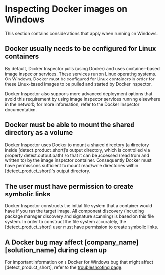 # Inspecting Docker images on Windows

This section contains considerations that apply when running on Windows.

## Docker usually needs to be configured for Linux containers

By default, Docker Inspector pulls (using Docker) and uses container-based image inspector services.
These services run on Linux operating systems.
On Windows, Docker must be configured for Linux containers in order for these Linux-based images
to be pulled and started by Docker Inspector.

Docker Inspector also supports more advanced deployment options that avoid this requirement by using
image inspector services running elsewhere in the network;
for more information, refer to the Docker Inspector documentation.

## Docker must be able to mount the shared directory as a volume

Docker Inspector uses Docker to mount a shared directory (a directory inside [detect_product_short]'s output directory,
which is controlled via property detect.output.path)
so that it can be accessed (read from and written to) by the image inspector container.
Consequently Docker must have permissions sufficient to mount read/write directories
within [detect_product_short]'s output directory.

## The user must have permission to create symbolic links

Docker Inspector constructs the initial file system that a container would have if you ran
the target image. All component discovery (including package manager discovery
and signature scanning) is based on this file system. In order to construct the file
system accurately, the [detect_product_short] user must have permission to create symbolic links.

## A Docker bug may affect [company_name] [solution_name] during clean up

For important information on a Docker for Windows bug that might affect [detect_product_short], refer to the
[troubleshooting page](../../troubleshooting/solutions.md#on-windows-error-trying-cleanup).
